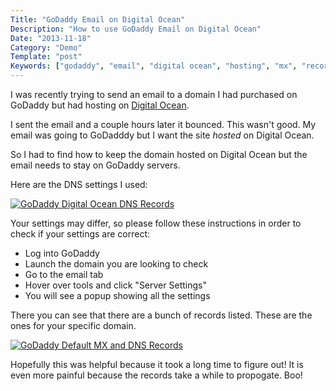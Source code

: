 ```yaml
---
Title: "GoDaddy Email on Digital Ocean"
Description: "How to use GoDaddy Email on Digital Ocean"
Date: "2013-11-18"
Category: "Demo"
Template: "post"
Keywords: ["godaddy", "email", "digital ocean", "hosting", "mx", "records", "dns", "settings"]
---
```


I was recently trying to send an email to a domain I had purchased on GoDaddy but had hosting on [Digital Ocean](https://www.digitalocean.com/?refcode=802f151adea5).

I sent the email and a couple hours later it bounced. This wasn't good. My email was going to GoDadddy but I want the site *hosted* on Digital Ocean.

So I had to find how to keep the domain hosted on Digital Ocean but the email needs to stay on GoDaddy servers.

Here are the DNS settings I used:

<div class="center">
  <a href="https://ohdoylerules.com/images/do-records1.png" title="GoDaddy Digital Ocean DNS Records" target="_blank"><img src="https://ohdoylerules.com/images/do-records1.png" alt="GoDaddy Digital Ocean DNS Records" ></a>
</div>


Your settings may differ, so please follow these instructions in order to check if your settings are correct:

* Log into GoDaddy
* Launch the domain you are looking to check
* Go to the email tab
* Hover over tools and click "Server Settings"
* You will see a popup showing all the settings

There you can see that there are a bunch of records listed. These are the ones for your specific domain.

<div class="center">
  <a href="https://ohdoylerules.com/images/do-records2.png" title="GoDaddy Default MX and DNS Records" target="_blank"><img src="https://ohdoylerules.com/images/do-records2.png" alt="GoDaddy Default MX and DNS Records" ></a>
</div>

Hopefully this was helpful because it took a long time to figure out! It is even more painful because the records take a while to propogate. Boo!
